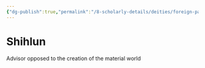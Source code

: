 ```yaml
---
{"dg-publish":true,"permalink":"/8-scholarly-details/deities/foreign-pantheons/the-mazzaroth/shihlun/","noteIcon":""}
---
```


# Shihlun

Advisor 
opposed to the creation of the material world 